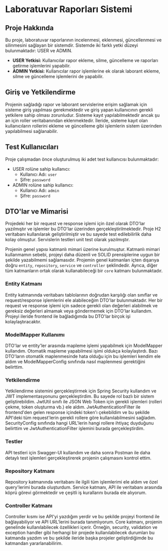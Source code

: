 # Laboratuvar Raporları Sistemi

## Proje Hakkında

Bu proje, laboratuvar raporlarının incelenmesi, eklenmesi, güncellenmesi ve silinmesini sağlayan bir sistemdir. Sistemde iki farklı yetki düzeyi bulunmaktadır: USER ve ADMIN.

- **USER Yetkisi:** Kullanıcılar rapor ekleme, silme, güncelleme ve raporları getirme işlemlerini yapabilir.
- **ADMIN Yetkisi:** Kullanıcılar rapor işlemlerine ek olarak laborant ekleme, silme ve güncelleme işlemlerini de yapabilir.

## Giriş ve Yetkilendirme

Projenin sağladığı rapor ve laborant servislerine erişim sağlamak için sisteme giriş yapılması gerekmektedir ve giriş yapan kullanıcının gerekli yetkilere sahip olması zorunludur. Sisteme kayıt yapılabilmektedir ancak şu an için roller veritabanından eklenmektedir. İleride, sisteme kayıt olan kullanıcıların rollerini ekleme ve güncelleme gibi işlemlerin sistem üzerinden yapılabilmesi sağlanabilir.

## Test Kullanıcıları

Proje çalışmadan önce oluşturulmuş iki adet test kullanıcısı bulunmaktadır:
- USER rolüne sahip kullanıcı: 
  - Kullanıcı Adı: `user`
  - Şifre: `password`
- ADMIN rolüne sahip kullanıcı: 
  - Kullanıcı Adı: `admin`
  - Şifre: `password`

## DTO'lar ve Mimarisi

Projedeki her bir request ve response işlemi için özel olarak DTO'lar yazılmıştır ve işlemler bu DTO'lar üzerinden gerçekleştirilmektedir. Proje H2 veritabanı kullanılarak geliştirilmiştir ve bu sayede test edilebilirlik daha kolay olmuştur. Servislerin testleri unit test olarak yazılmıştır.

Projenin genel yapısı katmanlı mimari üzerine kurulmuştur. Katmanlı mimari kullanmamın sebebi, projeyi daha düzenli ve SOLID prensiplerine uygun bir şekilde yazabilmemi sağlamasıdır. Projemin genel katmanları içten dışarıya doğru `entity`, `repository`, `service` ve `controller` şeklindedir. Ayrıca, diğer tüm katmanların ortak olarak kullanabileceği bir `core` katmanı bulunmaktadır.

### Entity Katmanı

Entity katmanında veritabanı tablolarının doğrudan karşılığı olan sınıflar ve request/response işlemlerini ele alabileceğim DTO'lar bulunmaktadır. Her bir request ve response işlemi için sadece gerekli olan değerleri alabilmek ve gereksiz değerleri almamak veya göndermemek için DTO'lar kullandım. Projeyi ileride frontend ile bağladığımda bu DTO'lar birçok işi kolaylaştıracaktır.

### ModelMapper Kullanımı

DTO'lar ve entity'ler arasında mapleme işlemi yapabilmek için ModelMapper kullandım. Otomatik mapleme yapabilmesi işimi oldukça kolaylaştırdı. Bazı DTO'ların otomatik maplenmesinde hata olduğu için bu işlemleri kendim ele aldım ve ModelMapperConfig sınıfında nasıl maplenmesi gerektiğini belirttim.

### Yetkilendirme

Yetkilendirme sistemini gerçekleştirmek için Spring Security kullandım ve JWT implementasyonunu gerçekleştirdim. Bu sayede rol bazlı bir sistem geliştirebildim. JwtUtil sınıfı ile JSON Web Token için gerekli işlemleri (rolleri çekme, token oluşturma vb.) ele aldım. JwtAuthenticationFilter ile frontend'den gelen response içindeki token'ı çekebildim ve bu şekilde API'deki tüm request'lerin gerekli rollere göre kullanılabilmesini sağladım. SecurityConfig sınıfında hangi URL'lerin hangi rollere ihtiyaç duyduğunu belirttim ve JwtAuthenticationFilter işlemini burada gerçekleştirdim.

### Testler

API testleri için Swagger-UI kullandım ve daha sonra Postman ile daha detaylı test işlemleri gerçekleştirerek projenin çalışmasını kontrol ettim.

### Repository Katmanı

Repository katmanında veritabanı ile ilgili tüm işlemlerimi ele aldım ve özel query'lerimi burada oluşturdum. Service katmanı, API ile veritabanı arasında köprü görevi görmektedir ve çeşitli iş kurallarını burada ele alıyorum.

### Controller Katmanı

Controller kısmı ise API'yi yazdığım yerdir ve bu şekilde projeyi frontend ile bağlayabiliyor ve API URL'lerini burada tanımlıyorum. Core katmanı, projenin genelinde kullanılabilecek özellikleri içerir. Örneğin, security, validation ve exception handler gibi herhangi bir projede kullanılabilecek durumları bu katmanda yazdım ve bu şekilde ileride başka projeler geliştirdiğimde bu katmandan yararlanabilirim.